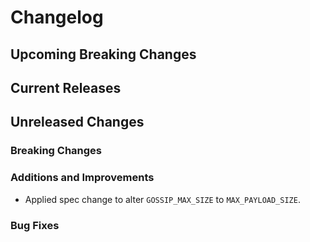 # Changelog

## Upcoming Breaking Changes

## Current Releases

## Unreleased Changes

### Breaking Changes

### Additions and Improvements
 - Applied spec change to alter `GOSSIP_MAX_SIZE` to `MAX_PAYLOAD_SIZE`.

### Bug Fixes